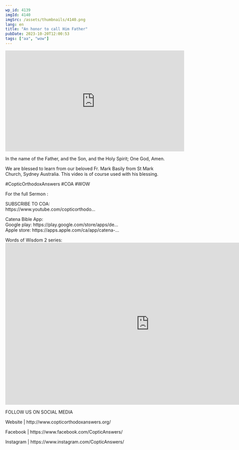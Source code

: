 ```yaml
---
wp_id: 4139
imgId: 4140
imgSrc: /assets/thumbnails/4140.png
lang: en
title: "An honor to call Him Father"
pubDate: 2023-10-20T12:00:53
tags: ["aa", "wow"]
---
```

<!-- page: 6 -->

<p><iframe loading="lazy" width="560" height="315" src="https://www.youtube.com/embed/ehb7cQdFOxE?si=2WBEfnpeD6jgSt-j" title="YouTube video player" frameborder="0" allow="accelerometer; autoplay; clipboard-write; encrypted-media; gyroscope; picture-in-picture; web-share" allowfullscreen></iframe></p>
<p>In the name of the Father, and the Son, and the Holy Spirit; One God, Amen.</p>
<p>We are blessed to learn from our beloved Fr. Mark Basily from St Mark Church, Sydney Australia. This video is of course used with his blessing.</p>
<p>#CopticOrthodoxAnswers #COA #WOW</p>
<p>For the full Sermon :</p>
<p>SUBSCRIBE TO COA:<br />
https://www.youtube.com/copticorthodo&#8230;</p>
<p>Catena Bible App:<br />
Google play: https://play.google.com/store/apps/de&#8230;​<br />
Apple store: https://apps.apple.com/ca/app/catena-​&#8230;</p>
<p>Words of Wisdom 2 series:<br />
<iframe loading="lazy" title="Be my instructor, O Lord Meditation on Tuesday of Holy Pascha." width="900" height="506" src="https://www.youtube.com/embed/YrcJkpmGbec?list=PLA20bNyz8F1DWwPAaKKwnEtNmB4URhPL4" frameborder="0" allow="accelerometer; autoplay; clipboard-write; encrypted-media; gyroscope; picture-in-picture; web-share" allowfullscreen></iframe></p>
<p>FOLLOW US ON SOCIAL MEDIA</p>
<p>Website | http://www.copticorthodoxanswers.org/</p>
<p>Facebook | https://www.facebook.com/CopticAnswers/</p>
<p>Instagram | https://www.instagram.com/CopticAnswers/</p>
